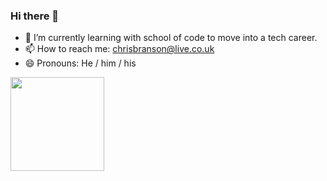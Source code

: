 ### Hi there 👋

- 🌱 I’m currently learning with school of code to move into a tech career.
- 📫 How to reach me: chrisbranson@live.co.uk
- 😄 Pronouns: He / him / his

<img src="https://github.r2v.ch/codewars?user=covchris&top_languages=true&hide_clan=true" width="150">


